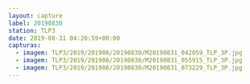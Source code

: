 ```yaml
---
layout: capture
label: 20190830
station: TLP3
date: 2019-08-31 04:20:59+00:00
capturas:
  - imagem: TLP3/2019/201908/20190830/M20190831_042059_TLP_3P.jpg
  - imagem: TLP3/2019/201908/20190830/M20190831_055915_TLP_3P.jpg
  - imagem: TLP3/2019/201908/20190830/M20190831_073229_TLP_3P.jpg
---
```

